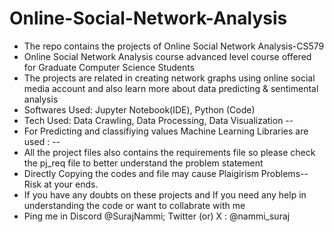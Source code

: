 # Online-Social-Network-Analysis
- The repo contains the projects of Online Social Network Analysis-CS579
- Online Social Network Analysis course advanced level course offered for Graduate Computer Science Students
- The projects are related in creating network graphs using online social media account and also learn more about data predicting & sentimental analysis
- Softwares Used: Jupyter Notebook(IDE), Python (Code)
- Tech Used: Data Crawling, Data Processing, Data Visualization -<Pandas>-
- For Predicting and classifiying values Machine Learning Libraries are used : -<sci-kit>-
- All the project files also contains the requirements file so please check the pj_req file to better understand the problem statement
- Directly Copying the codes and file may cause Plaigirism Problems-- Risk at your ends.
- If you have any doubts on these projects and If you need any help in understanding the code or want to collabrate with me
- Ping me in Discord @SurajNammi; Twitter (or) X : @nammi_suraj
